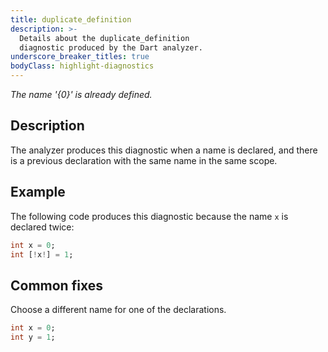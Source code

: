 ```yaml
---
title: duplicate_definition
description: >-
  Details about the duplicate_definition
  diagnostic produced by the Dart analyzer.
underscore_breaker_titles: true
bodyClass: highlight-diagnostics
---
```


_The name '{0}' is already defined._

## Description

The analyzer produces this diagnostic when a name is declared, and there is
a previous declaration with the same name in the same scope.

## Example

The following code produces this diagnostic because the name `x` is
declared twice:

```dart
int x = 0;
int [!x!] = 1;
```

## Common fixes

Choose a different name for one of the declarations.

```dart
int x = 0;
int y = 1;
```
